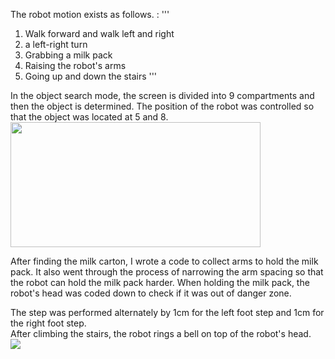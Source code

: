 The robot motion exists as follows. :
'''
1. Walk forward and walk left and right
2. a left-right turn
3. Grabbing a milk pack
4. Raising the robot's arms
5. Going up and down the stairs
'''  


In the object search mode, the screen is divided into 9 compartments and then the object is determined. The position of the robot was controlled so that the object was located at 5 and 8.  
<img src="https://github.com/lchyeon0123/kairos_project/assets/99176235/dece3a34-74e5-44a5-93a2-a7fa9253fda2" width="400" height="200">

After finding the milk carton, I wrote a code to collect arms to hold the milk pack. It also went through the process of narrowing the arm spacing so that the robot can hold the milk pack harder. When holding the milk pack, the robot's head was coded down to check if it was out of danger zone.  


The step was performed alternately by 1cm for the left foot step and 1cm for the right foot step.   
After climbing the stairs, the robot rings a bell on top of the robot's head.  
<img src="https://github.com/lchyeon0123/kairos_project/assets/99176235/ac4ce18e-a8fa-469a-aa38-3eff267f086c">
